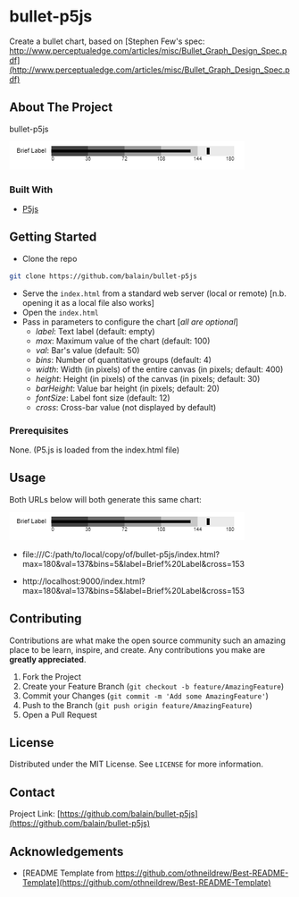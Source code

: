 # bullet-p5js
Create a bullet chart, based on [Stephen Few's spec: http://www.perceptualedge.com/articles/misc/Bullet_Graph_Design_Spec.pdf](http://www.perceptualedge.com/articles/misc/Bullet_Graph_Design_Spec.pdf)

## About The Project

bullet-p5js

![Sample](sample.png)

### Built With
* [P5js](https://p5js.org)

## Getting Started

* Clone the repo
```sh
git clone https://github.com/balain/bullet-p5js
```
* Serve the `index.html` from a standard web server (local or remote) [n.b. opening it as a local file also works]
* Open the `index.html`
* Pass in parameters to configure the chart [*all are optional*]
  * *label*: Text label (default: empty)
  * *max*: Maximum value of the chart (default: 100)
  * *val*: Bar's value (default: 50)
  * *bins*: Number of quantitative groups (default: 4)
  * *width*: Width (in pixels) of the entire canvas (in pixels; default: 400)
  * *height*: Height (in pixels) of the canvas (in pixels; default: 30)
  * *barHeight*: Value bar height (in pixels; default: 20)
  * *fontSize*: Label font size (default: 12)
  * *cross*: Cross-bar value (not displayed by default)

### Prerequisites

None. (P5.js is loaded from the index.html file)

## Usage

Both URLs below will both generate this same chart:

![Sample](sample.png)

* file:///C:/path/to/local/copy/of/bullet-p5js/index.html?max=180&val=137&bins=5&label=Brief%20Label&cross=153

* http://localhost:9000/index.html?max=180&val=137&bins=5&label=Brief%20Label&cross=153

## Contributing

Contributions are what make the open source community such an amazing place to be learn, inspire, and create. Any contributions you make are **greatly appreciated**.

1. Fork the Project
2. Create your Feature Branch (`git checkout -b feature/AmazingFeature`)
3. Commit your Changes (`git commit -m 'Add some AmazingFeature'`)
4. Push to the Branch (`git push origin feature/AmazingFeature`)
5. Open a Pull Request

## License

Distributed under the MIT License. See `LICENSE` for more information.

## Contact

Project Link: [https://github.com/balain/bullet-p5js](https://github.com/balain/bullet-p5js)

## Acknowledgements
* [README Template from https://github.com/othneildrew/Best-README-Template](https://github.com/othneildrew/Best-README-Template)
